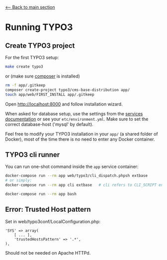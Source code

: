 [<-- Back to main section](../README.md)

# Running TYPO3

## Create TYPO3 project

For the first TYPO3 setup:

```bash
make create typo3
```

or (make sure [composer](https://getcomposer.org/) is installed)

```bash
rm -f app/.gitkeep
composer create-project typo3/cms-base-distribution app/
touch app/web/FIRST_INSTALL app/.gitkeep
```

Open <http://localhost:8000> and follow installation wizard.

When asked for database setup, use the settings from the [services documentation](https://github.com/webdevops/TYPO3-docker-boilerplate/blob/master/documentation/SERVICES.md#mysql) or see your `etc/environment.yml`. Make sure to set the correct database-host ('mysql' by default). 


Feel free to modify your TYPO3 installation in your `app/` (a shared folder of Docker),
most of the time there is no need to enter any Docker container.


## TYPO3 cli runner

You can run one-shot command inside the `app` service container:

```bash
docker-compose run --rm app web/typo3/cli_dispatch.phpsh extbase
# or simply:
docker-compose run --rm app cli extbase   # cli refers to CLI_SCRIPT env in etc/environment.yml

docker-compose run --rm app bash
```


## Error: Trusted Host pattern

Set in web/typo3conf/LocalConfiguration.php:

    'SYS' => array(
        [ ... ],
        'trustedHostsPattern' => '.*',
    ),

Should not be needed on Apache HTTPd.

